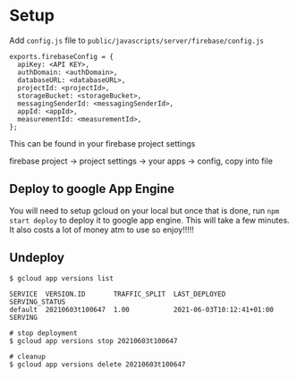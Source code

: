 # Setup

Add `config.js` file to `public/javascripts/server/firebase/config.js`

```
exports.firebaseConfig = {
  apiKey: <API KEY>,
  authDomain: <authDomain>,
  databaseURL: <databaseURL>,
  projectId: <projectId>,
  storageBucket: <storageBucket>,
  messagingSenderId: <messagingSenderId>,
  appId: <appId>,
  measurementId: <measurementId>,
};
```

This can be found in your firebase project settings

firebase project -> project settings -> your apps -> config, copy into file


## Deploy to google App Engine
You will need to setup gcloud on your local but once that is done, run `npm start deploy` to deploy it to google app engine. This will take a few minutes. It also costs a lot of money atm to use so enjoy!!!!!

## Undeploy
```
$ gcloud app versions list 

SERVICE  VERSION.ID       TRAFFIC_SPLIT  LAST_DEPLOYED              SERVING_STATUS
default  20210603t100647  1.00           2021-06-03T10:12:41+01:00  SERVING

# stop deployment
$ gcloud app versions stop 20210603t100647

# cleanup
$ gcloud app versions delete 20210603t100647
```


